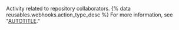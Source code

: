 Activity related to repository collaborators. {% data reusables.webhooks.action_type_desc %} For more information, see "[AUTOTITLE](/rest/collaborators/collaborators)."
